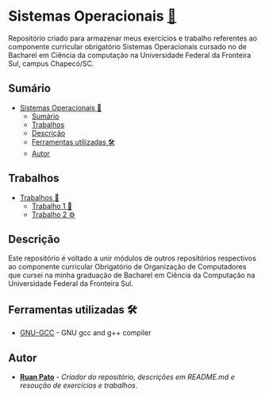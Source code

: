# Sistemas Operacionais [:link:](https://github.com/ruanpato/sistemasOperacionais) #

Repositório criado para armazenar meus exercícios e trabalho referentes ao componente curricular obrigatório Sistemas Operacionais cursado no de Bacharel em Ciência da computação na Universidade Federal da Fronteira Sul, campus Chapecó/SC.

## Sumário ##

- [Sistemas Operacionais :link:](#sistemas-operacionais-link)
  - [Sumário](#sumário)
  - [Trabalhos](#trabalhos)
  - [Descrição](#descrição)
  - [Ferramentas utilizadas 🛠️](#ferramentas-utilizadas-️)
  - [Autor](#autor)

## Trabalhos ##

- [Trabalhos 🧰](https://github.com/ruanpato/sistemasOperacionais/tree/master/trabalhos)
  - [Trabalho 1 🔧](https://github.com/ruanpato/sistemasOperacionais/tree/master/trabalhos/1)
  - [Trabalho 2 ⚙](https://github.com/ruanpato/sistemasOperacionais/tree/master/trabalhos/2)

## Descrição ##

Este repositório é voltado a unir módulos de outros repositórios respectivos ao componente curricular Obrigatório de Organização de Computadores que cursei na minha graduação de Bacharel em Ciência da Computação na Universidade Federal da Fronteira Sul.

## Ferramentas utilizadas 🛠️ ##

- [GNU-GCC](https://gcc.gnu.org/) - GNU gcc and g++ compiler

## Autor ##

- **[Ruan Pato](https://github.com/ruanpato)** - *Criador do repositório, descrições em README.md e resoução de exercícios e trabalhos*.
